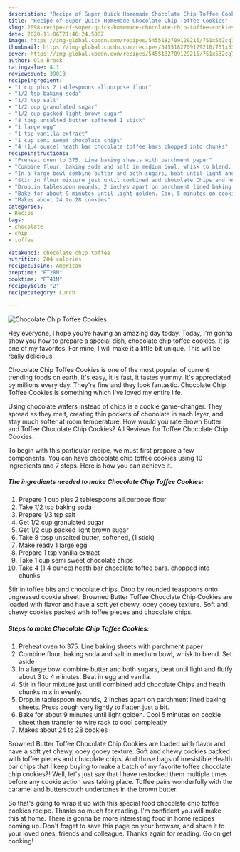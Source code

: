 ```yaml
---
description: "Recipe of Super Quick Homemade Chocolate Chip Toffee Cookies"
title: "Recipe of Super Quick Homemade Chocolate Chip Toffee Cookies"
slug: 2098-recipe-of-super-quick-homemade-chocolate-chip-toffee-cookies
date: 2020-11-06T21:46:24.508Z
image: https://img-global.cpcdn.com/recipes/5455182709129216/751x532cq70/chocolate-chip-toffee-cookies-recipe-main-photo.jpg
thumbnail: https://img-global.cpcdn.com/recipes/5455182709129216/751x532cq70/chocolate-chip-toffee-cookies-recipe-main-photo.jpg
cover: https://img-global.cpcdn.com/recipes/5455182709129216/751x532cq70/chocolate-chip-toffee-cookies-recipe-main-photo.jpg
author: Ola Brock
ratingvalue: 4.1
reviewcount: 39013
recipeingredient:
- "1 cup plus 2 tablespoons allpurpose flour"
- "1/2 tsp baking soda"
- "1/3 tsp salt"
- "1/2 cup granulated sugar"
- "1/2 cup packed light brown sugar"
- "8 tbsp unsalted butter softened 1 stick"
- "1 large egg"
- "1 tsp vanilla extract"
- "1 cup semi sweet chocolate chips"
- "4 (1.4 ounce) heath bar chocolate toffee bars chopped into chunks"
recipeinstructions:
- "Preheat oven to 375. Line baking sheets with parchment paper"
- "Combine flour, baking soda and salt in medium bowl, whisk to blend. Set aside"
- "In a large bowl combine butter and both sugars, beat until light and fluffy about 3 to 4 minutes. Beat in egg and vanilla."
- "Stir in flour mixture just until combined add chocolate Chips and heath chunks mix in evenly."
- "Drop.in tablespoon mounds, 2 inches apart on parchment lined baking sheets. Press dough very lightly to flatten just a bit."
- "Bake for about 9 minutes until light golden. Cool 5 minutes on cookie sheet then transfer to wire rack to cool compleatly"
- "Makes about 24 to 28 cookies"
categories:
- Recipe
tags:
- chocolate
- chip
- toffee

katakunci: chocolate chip toffee 
nutrition: 204 calories
recipecuisine: American
preptime: "PT28M"
cooktime: "PT41M"
recipeyield: "2"
recipecategory: Lunch

---
```



![Chocolate Chip Toffee Cookies](https://img-global.cpcdn.com/recipes/5455182709129216/751x532cq70/chocolate-chip-toffee-cookies-recipe-main-photo.jpg)

Hey everyone, I hope you're having an amazing day today. Today, I'm gonna show you how to prepare a special dish, chocolate chip toffee cookies. It is one of my favorites. For mine, I will make it a little bit unique. This will be really delicious.

Chocolate Chip Toffee Cookies is one of the most popular of current trending foods on earth. It's easy, it is fast, it tastes yummy. It's appreciated by millions every day. They're fine and they look fantastic. Chocolate Chip Toffee Cookies is something which I've loved my entire life.

Using chocolate wafers instead of chips is a cookie game-changer. They spread as they melt, creating thin pockets of chocolate in each layer, and stay much softer at room temperature. How would you rate Brown Butter and Toffee Chocolate Chip Cookies? All Reviews for Toffee Chocolate Chip Cookies.


To begin with this particular recipe, we must first prepare a few components. You can have chocolate chip toffee cookies using 10 ingredients and 7 steps. Here is how you can achieve it.

<!--inarticleads1-->

##### The ingredients needed to make Chocolate Chip Toffee Cookies:

1. Prepare 1 cup plus 2 tablespoons all.purpose flour
1. Take 1/2 tsp baking soda
1. Prepare 1/3 tsp salt
1. Get 1/2 cup granulated sugar
1. Get 1/2 cup packed light brown sugar
1. Take 8 tbsp unsalted butter, softened, (1 stick)
1. Make ready 1 large egg
1. Prepare 1 tsp vanilla extract
1. Take 1 cup semi sweet chocolate chips
1. Take 4 (1.4 ounce) heath bar chocolate toffee bars. chopped into chunks


Stir in toffee bits and chocolate chips. Drop by rounded teaspoons onto ungreased cookie sheet. Browned Butter Toffee Chocolate Chip Cookies are loaded with flavor and have a soft yet chewy, ooey gooey texture. Soft and chewy cookies packed with toffee pieces and chocolate chips. 

<!--inarticleads2-->

##### Steps to make Chocolate Chip Toffee Cookies:

1. Preheat oven to 375. Line baking sheets with parchment paper
1. Combine flour, baking soda and salt in medium bowl, whisk to blend. Set aside
1. In a large bowl combine butter and both sugars, beat until light and fluffy about 3 to 4 minutes. Beat in egg and vanilla.
1. Stir in flour mixture just until combined add chocolate Chips and heath chunks mix in evenly.
1. Drop.in tablespoon mounds, 2 inches apart on parchment lined baking sheets. Press dough very lightly to flatten just a bit.
1. Bake for about 9 minutes until light golden. Cool 5 minutes on cookie sheet then transfer to wire rack to cool compleatly
1. Makes about 24 to 28 cookies


Browned Butter Toffee Chocolate Chip Cookies are loaded with flavor and have a soft yet chewy, ooey gooey texture. Soft and chewy cookies packed with toffee pieces and chocolate chips. And those bags of irresistible Health bar chips that I keep buying to make a batch of my favorite toffee chocolate chip cookies?! Well, let&#39;s just say that I have restocked them multiple times before any cookie action was taking place. Toffee pairs wonderfully with the caramel and butterscotch undertones in the brown butter. 

So that's going to wrap it up with this special food chocolate chip toffee cookies recipe. Thanks so much for reading. I'm confident you will make this at home. There is gonna be more interesting food in home recipes coming up. Don't forget to save this page on your browser, and share it to your loved ones, friends and colleague. Thanks again for reading. Go on get cooking!
